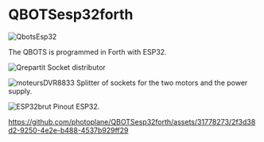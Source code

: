 # QBOTSesp32forth

![QbotsEsp32](https://github.com/photoplane/QBOTSesp32forth/assets/31778273/b80c43a1-0b0c-4732-ae48-a43f7a338b79)

The QBOTS is programmed in Forth with ESP32.


![Qrepartit](https://github.com/photoplane/QBOTSesp32forth/assets/31778273/8ca08613-669d-4d2e-94df-56c64b171388)
Socket distributor

![moteursDVR8833](https://github.com/photoplane/QBOTSesp32forth/assets/31778273/43744207-1cd8-4dd5-a8ed-a34189fe79ba)
Splitter of sockets for the two motors and the power supply.

![ESP32brut](https://github.com/photoplane/QBOTSesp32forth/assets/31778273/79d77211-6610-4cb5-91fc-05988d5de76d)
Pinout ESP32.



https://github.com/photoplane/QBOTSesp32forth/assets/31778273/2f3d38d2-9250-4e2e-b488-4537b929ff29


